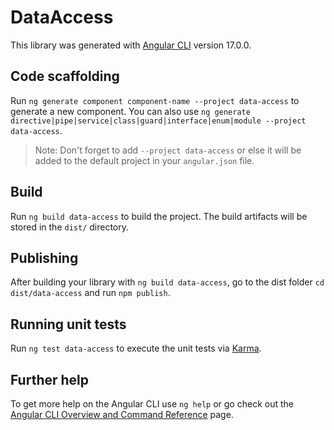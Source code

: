 # DataAccess

This library was generated with [Angular CLI](https://github.com/angular/angular-cli) version 17.0.0.

## Code scaffolding

Run `ng generate component component-name --project data-access` to generate a new component. You can also use
`ng generate directive|pipe|service|class|guard|interface|enum|module --project data-access`.

> Note: Don't forget to add `--project data-access` or else it will be added to the default project in your `angular.json` file.

## Build

Run `ng build data-access` to build the project. The build artifacts will be stored in the `dist/` directory.

## Publishing

After building your library with `ng build data-access`, go to the dist folder `cd dist/data-access` and run `npm publish`.

## Running unit tests

Run `ng test data-access` to execute the unit tests via [Karma](https://karma-runner.github.io).

## Further help

To get more help on the Angular CLI use `ng help` or go check out the [Angular CLI Overview and Command Reference](https://angular.io/cli) page.
